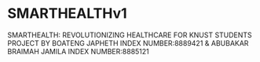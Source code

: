 # SMARTHEALTHv1
SMARTHEALTH: REVOLUTIONIZING HEALTHCARE FOR KNUST STUDENTS PROJECT  BY  BOATENG JAPHETH  INDEX NUMBER:8889421  &amp;  ABUBAKAR BRAIMAH JAMILA  INDEX NUMBER:8885121
